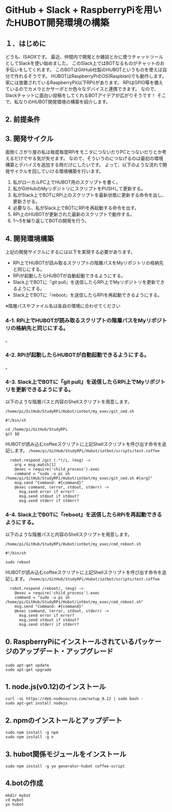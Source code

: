 # GitHub + Slack + RaspberryPiを用いたHUBOT開発環境の構築

## １．はじめに
どうも、ISAOXです。
最近、仲間内で開発とか雑談とかに使うチャットツールとしてSlackを使い始めました。
このSlack上ではBOTなるものがチャットのお手伝いをしてくれます。
このBOTはGitHub社製のHUBOTというものを使えば自分で作れるそうです。
HUBOTはRaspberryPiのOS(Raspbian)でも動作します。
家には放置されているRaspberryPi(以下RPi)があります。
RPiはGPIO等を備えているのでカメラとかサーボとか色々なデバイスと連携できます。
なので、Slackチャットに面白い投稿をしてくれるBOTアイデアが広がりそうです！
そこで、私なりのHUBOT開発環境の構築を紹介します。

## 2. 前提条件

## 3. 開発サイクル
面倒くさがり屋の私は毎度毎度RPiをモニタにつないだりPCとつないだりとか考えるだけでやる気が失せます。
なので、そういうのにつなげるのは最初の環境構築とデバイスを追加する時だけにしたいです。
よって、以下のような流れで開発サイクルを回していける環境構築を行います。
 1. 私がローカルPC上でHUBOT用のスクリプトを書く。
 2. 私がGitHubのMyリポジトリにスクリプトをPUSHして更新する。
 3. 私がSlack上でBOTにRPi上のスクリプトを最新状態に更新する命令を出し、更新させる。
 4. 必要なら、私がSlack上でBOTにRPiを再起動する命令を出す。
 5. RPi上のHUBOTが更新された最新のスクリプトで動作する。
 6. 1～5を繰り返してBOTの開発を行う。

## 4. 開発環境構築
上記の開発サイクルにするには以下を実現する必要があります。
* RPi上でHUBOTが読み取るスクリプトの階層パスをMyリポジトリの格納先と同じにする。
* RPiが起動したらHUBOTが自動起動できるようにする。
* Slack上でBOTに『git pull』を送信したらRPi上でMyリポジトリを更新できるようにする。
* Slack上でBOTに『reboot』を送信したらRPiを再起動できるようにする。

※階層パスやファイル名は各自の環境に合わせてください

### 4-1. RPi上でHUBOTが読み取るスクリプトの階層パスをMyリポジトリの格納先と同じにする。
。

### 4-2. RPiが起動したらHUBOTが自動起動できるようにする。
。

### 4-3. Slack上でBOTに『git pull』を送信したらRPi上でMyリポジトリを更新できるようにする。
以下のような階層パスと内容のShellスクリプトを用意します。

``/home/pi/GitHub/StudyRPi/Hubot/iotbot/my_exec/git_cmd.sh``
```
#!/bin/sh

cd /home/pi/GitHub/StudyRPi
git $@
```
HUBOTが読み込むcoffeeスクリプトに上記Shellスクリプトを呼び出す命令を追記します。
``/home/pi/GitHub/StudyRPi/Hubot/iotbot/scripts/test.coffee``
```
  robot.respond /git (.*)/i, (msg) ->
    arg = msg.match[1]
    @exec = require('child_process').exec
    command = "sudo -u pi sh /home/pi/GitHub/StudyRPi/Hubot/iotbot/my_exec/git_cmd.sh #{arg}"
    msg.send "Command: #{command}"
    @exec command, (error, stdout, stderr) ->
      msg.send error if error?
      msg.send stdout if stdout?
      msg.send stderr if stderr?
```

### 4-4. Slack上でBOTに『reboot』を送信したらRPiを再起動できるようにする。
以下のような階層パスと内容のShellスクリプトを用意します。

``/home/pi/GitHub/StudyRPi/Hubot/iotbot/my_exec/cmd_reboot.sh``
```
#!/bin/sh

sudo reboot
```
HUBOTが読み込むcoffeeスクリプトに上記Shellスクリプトを呼び出す命令を追記します。
``/home/pi/GitHub/StudyRPi/Hubot/iotbot/scripts/test.coffee``
```
  robot.respond /reboot/, (msg) ->
    @exec = require('child_process').exec
    command = "sudo -u pi sh /home/pi/GitHub/StudyRPi/Hubot/iotbot/my_exec/cmd_reboot.sh"
    msg.send "Command: #{command}"
    @exec command, (error, stdout, stderr) ->
      msg.send error if error?
      msg.send stdout if stdout?
      msg.send stderr if stderr?
```

## 0. RaspberryPiにインストールされているパッケージのアップデート・アップグレード
### 
``sudo apt-get update``  
``sudo apt-get upgrade``

## 1. node.js(v0.12)のインストール
``curl -sL https://deb.nodesource.com/setup_0.12 | sudo bash -``  
``sudo apt-get install nodejs``

## 2. npmのインストールとアップデート
``sudo npm install -g npm``  
``sudo npm install -g n``

## 3. hubot関係モジュールをインストール
```sudo npm install -g yo generator-hubot coffee-script```

## 4.botの作成
```
mkdir mybot
cd mybot
yo hubot
```
